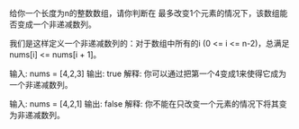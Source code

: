 给你一个长度为n的整数数组，请你判断在 最多改变1个元素的情况下，该数组能否变成一个非递减数列。

我们是这样定义一个非递减数列的：对于数组中所有的i (0 <= i <= n-2)，总满足 nums[i] <= nums[i + 1]。

输入: nums = [4,2,3]
输出: true
解释: 你可以通过把第一个4变成1来使得它成为一个非递减数列。

输入: nums = [4,2,1]
输出: false
解释: 你不能在只改变一个元素的情况下将其变为非递减数列。